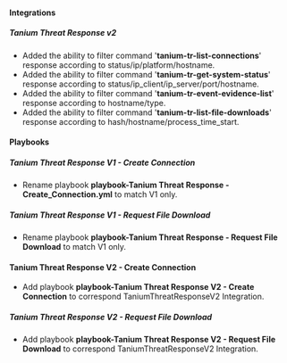 
#### Integrations
##### Tanium Threat Response v2
- Added the ability to filter command '**tanium-tr-list-connections**' response according to status/ip/platform/hostname.
- Added the ability to filter command '**tanium-tr-get-system-status**' response according to status/ip_client/ip_server/port/hostname.
- Added the ability to filter command '**tanium-tr-event-evidence-list**' response according to hostname/type.
- Added the ability to filter command '**tanium-tr-list-file-downloads**' response according to hash/hostname/process_time_start.

#### Playbooks
##### Tanium Threat Response V1 - Create Connection
- Rename playbook **playbook-Tanium Threat Response - Create_Connection.yml** to match V1 only.
##### Tanium Threat Response V1 - Request File Download
- Rename playbook **playbook-Tanium Threat Response - Request File Download** to match V1 only.
#### Tanium Threat Response V2 - Create Connection
- Add playbook **playbook-Tanium Threat Response V2 - Create Connection** to correspond TaniumThreatResponseV2 Integration.
##### Tanium Threat Response V2 - Request File Download
- Add playbook **playbook-Tanium Threat Response V2 - Request File Download** to correspond TaniumThreatResponseV2 Integration.
